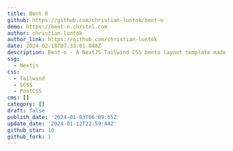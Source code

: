 ```yaml
---
title: Bent O
github: https://github.com/christian-luntok/bent-o
demo: https://bent-o.chrstnl.com
author: christian-luntok
author_link: https://github.com/christian-luntok
date: 2024-02-18T07:33:01.848Z
description: Bent-o - A NextJS Tailwind CSS bento layout template made for you!
ssg:
  - Nextjs
css:
  - Tailwind
  - SCSS
  - PostCSS
cms: []
category: []
draft: false
publish_date: '2024-01-03T06:09:55Z'
update_date: '2024-01-12T22:59:44Z'
github_star: 10
github_fork: 1
---
```

